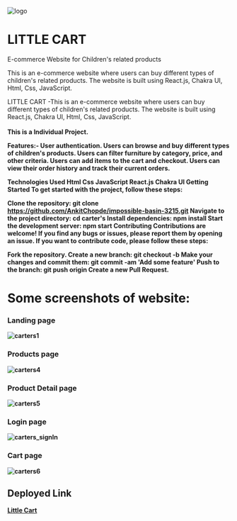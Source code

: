 
![logo](https://github.com/AnkitChopde/impossible-basin-3215/assets/112820279/9efcc67b-9563-4eab-8c02-fa6476ba20a6)

# LITTLE CART


E-commerce Website for Children's related products

This is an e-commerce website where users can buy different types of children's related products. The website is built using React.js, Chakra UI, Html, Css, JavaScript.


<p id="description">LITTLE CART -This is an e-commerce website where users can buy different types of children's related products. The website is built using React.js, Chakra UI, Html, Css, JavaScript.
<br><br><b>This is a Individual Project.

Features:-
User authentication.
Users can browse and buy different types of children's products.
Users can filter furniture by category, price, and other criteria.
Users can add items to the cart and checkout.
Users can view their order history and track their current orders.

Technologies Used
Html
Css
JavaScript 
React.js
Chakra UI
Getting Started
To get started with the project, follow these steps:

Clone the repository: git clone https://github.com/AnkitChopde/impossible-basin-3215.git
Navigate to the project directory: cd carter's
Install dependencies: npm install
Start the development server: npm start
Contributing
Contributions are welcome! If you find any bugs or issues, please report them by opening an issue. If you want to contribute code, please follow these steps:

Fork the repository.
Create a new branch: git checkout -b <branch-name>
Make your changes and commit them: git commit -am 'Add some feature'
Push to the branch: git push origin <branch-name>
Create a new Pull Request.

# Some screenshots of website:

<h3>Landing page</h3>

![carters1](https://github.com/RitikSingh11661/noble-weather-6049/assets/112820279/09b229fc-bb92-4608-8b06-a9285ace1d16)

<h3>Products page</h3>
  
![carters4](https://github.com/RitikSingh11661/noble-weather-6049/assets/112820279/229bbf5d-1a27-47aa-80e0-c3f65afe3ce8)
  
<h3>Product Detail page</h3>

![carters5](https://github.com/RitikSingh11661/noble-weather-6049/assets/112820279/1104f8bd-5cf0-4825-9722-32fbcd6c1cae)

<h3>Login page</h3>

![carters_signIn](https://github.com/RitikSingh11661/noble-weather-6049/assets/112820279/8f91e56f-8d72-46bb-b0cf-3b2208d75a95)

<h3>Cart page</h3>

![carters6](https://github.com/RitikSingh11661/noble-weather-6049/assets/112820279/0bd36e55-5cb5-401b-be66-95df716d8ef2)

<h2>Deployed Link</h2>

[Little Cart](https://impossible-basin-3215.vercel.app/)
